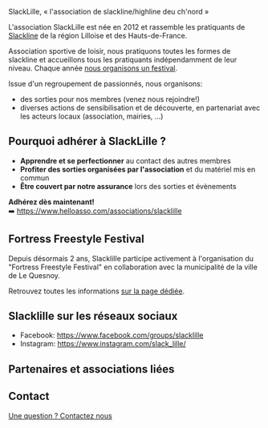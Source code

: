 <script>
import logoLeQuesnoy from '$lib/assets/le_quesnoy_logo.jpg';
import logoLille from '$lib/assets/logo_lille.svg';
import logoLille3000 from '$lib/assets/logo_lille3000.svg';
import logoParisSlack from '$lib/assets/logo_parislack.png';
import logoBDBounce from '$lib/assets/logo_bdbounce.jpg';
import logoBeSlack from '$lib/assets/logo_beslack.png';
import logoLSDO from '$lib/assets/logo_lsdo.png';

import Logos from "./Logos.svelte";
</script>

<p class="lead"> 
    SlackLille, &laquo;&nbsp;l'association de slackline/highline deu ch'nord&nbsp;&raquo;
</p>

L'association SlackLille est née en 2012 et rassemble les pratiquants de [Slackline](https://fr.wikipedia.org/wiki/Slackline) de la région Lilloise et des Hauts-de-France. 

Association sportive de loisir, nous pratiquons toutes les formes de slackline et accueillons tous les pratiquants indépendamment de leur niveau. Chaque année [nous organisons un festival](festival/).

Issue d'un regroupement de passionnés, nous organisons:
- des sorties pour nos membres (venez nous rejoindre!) 
- diverses actions de sensibilisation et de découverte, en partenariat avec les acteurs locaux (association, mairies, ...)

## Pourquoi adhérer à SlackLille ?

- **Apprendre et se perfectionner** au contact des autres membres 
- **Profiter des sorties organisées par l'association** et du matériel mis en commun
- **Être couvert par notre assurance** lors des sorties et évènements


**Adhérez dès maintenant!**  
➡️ https://www.helloasso.com/associations/slacklille

## Fortress Freestyle Festival

Depuis désormais 2 ans, Slacklille participe activement à l'organisation du "Fortress Freestyle Festival" en collaboration avec la municipalité de la ville de Le Quesnoy.

Retrouvez toutes les informations [sur la page dédiée](festival/).

## Slacklille sur les réseaux sociaux

- Facebook: https://www.facebook.com/groups/slacklille
- Instagram: https://www.instagram.com/slack_lille/  

## Partenaires et associations liées

<Logos/>

## Contact

<a href="mailto:slacklille+contact@gmail.com">Une question ? Contactez nous</a>
